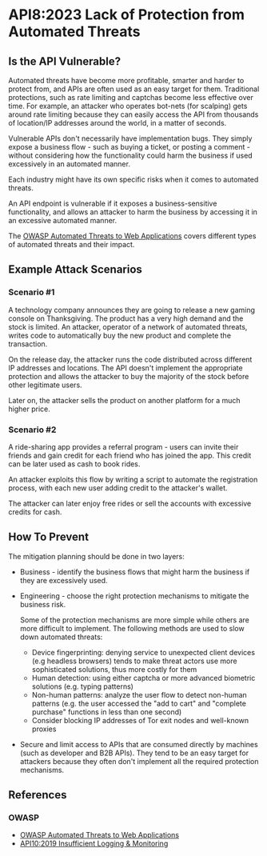 API8:2023 Lack of Protection from Automated Threats
===================================================

## Is the API Vulnerable?

Automated threats have become more profitable, smarter and harder to protect
from, and APIs are often used as an easy target for them. Traditional
protections, such as rate limiting and captchas become less effective over time.
For example, an attacker who operates bot-nets (for scalping) gets around rate
limiting because they can easily access the API from thousands of location/IP
addresses around the world, in a matter of seconds.

Vulnerable APIs don't necessarily have implementation bugs. They simply expose
a business flow - such as buying a ticket, or posting a comment - without
considering how the functionality could harm the business if used excessively
in an automated manner.

Each industry might have its own specific risks when it comes to automated
threats.

An API endpoint is vulnerable if it exposes a business-sensitive functionality,
and allows an attacker to harm the business by accessing it in an excessive
automated manner.

The [OWASP Automated Threats to Web Applications][1] covers different types of
automated threats and their impact.

## Example Attack Scenarios

### Scenario #1

A technology company announces they are going to release a new gaming console
on Thanksgiving. The product has a very high demand and the stock is limited.
An attacker, operator of a network of automated threats, writes code to
automatically buy the new product and complete the transaction.

On the release day, the attacker runs the code distributed across different IP
addresses and locations. The API doesn't implement the appropriate protection
and allows the attacker to buy the majority of the stock before other
legitimate users.

Later on, the attacker sells the product on another platform for a much higher
price.


### Scenario #2

A ride-sharing app provides a referral program - users can invite their friends
and gain credit for each friend who has joined the app. This credit can be
later used as cash to book rides.

An attacker exploits this flow by writing a script to automate the registration
process, with each new user adding credit to the attacker's wallet.

The attacker can later enjoy free rides or sell the accounts with excessive
credits for cash.

## How To Prevent

The mitigation planning should be done in two layers:

* Business - identify the business flows that might harm the business if they
  are excessively used.
* Engineering - choose the right protection mechanisms to mitigate the business
  risk.

  Some of the protection mechanisms are more simple while others are more
  difficult to implement. The following methods are used to slow down automated
  threats:

  * Device fingerprinting: denying service to unexpected client devices (e.g
    headless browsers) tends to make threat actors use more sophisticated
    solutions, thus more costly for them
  * Human detection: using either captcha or more advanced biometric solutions
    (e.g. typing patterns)
  * Non-human patterns: analyze the user flow to detect non-human patterns
    (e.g.  the user accessed the "add to cart" and "complete purchase"
    functions in less than one second)
  * Consider blocking IP addresses of Tor exit nodes and well-known proxies
* Secure and limit access to APIs that are consumed directly by machines (such
  as developer and B2B APIs). They tend to be an easy target for attackers
  because they often don't implement all the required protection mechanisms.

## References

### OWASP

* [OWASP Automated Threats to Web Applications][1]
* [API10:2019 Insufficient Logging & Monitoring][2]

[1]: https://owasp.org/www-project-automated-threats-to-web-applications/
[2]: https://github.com/OWASP/API-Security/blob/master/2019/en/src/0xaa-insufficient-logging-monitoring.md
